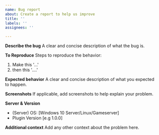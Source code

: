 ```yaml
---
name: Bug report
about: Create a report to help us improve
title: ''
labels: ''
assignees: ''

---
```


**Describe the bug**
A clear and concise description of what the bug is.

**To Reproduce**
Steps to reproduce the behavior:
1. Make this '...'
2. then this '....'

**Expected behavior**
A clear and concise description of what you expected to happen.

**Screenshots**
If applicable, add screenshots to help explain your problem.

**Server & Version**
 - (Server) OS: [Windows 10 Server/Linux/Gameserver]
 - Plugin Version [e.g 1.0.0]

**Additional context**
Add any other context about the problem here.
